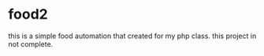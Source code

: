 # food2
this is a simple food automation that created for my php class.
this project in not complete.
